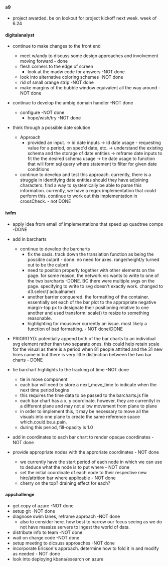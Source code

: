 #### a9

- project awarded. be on lookout for project kickoff next week. week of 6.24

#### digitalanalyst

- continue to make changes to the front end
    - meet w/andy to discuss some design approaches and involvement moving forward - done
    - flesh corners to the edge of screen   
        - look at the madw code for answers -NOT done
    - look into alternative coloring schemes -NOT done
    - rid of small orange strip -NOT done
    - make margins of the bubble window equivalent all the way around -NOT done

- continue to develop the ambig domain handler -NOT done
    - configure -NOT done
        - hope/wish/try -NOT done
- think through a possible date solution 
    - Approach
        - provided an input. 
            -> id date inputs
            -> id date usage - requesting value for a period, on spec'd date, etc.
            -> understand the existing schema and the storage of date entities
            -> reframe date inputs to fit the the desired schema usage
            -> tie date usage to function that will form sql query where statement to filter for given date conditions
    - continue to develop and test this approach. currently, there is a struggle in identifying date entities should they have adjoining characters. find a way to systemically be able to parse this information. currently, we have a regex implementation that could perform this. continue to work out this implementation in crossCheck. - not DONE


#### iwfm

- apply idea from email of implementations that speed up quadtree comps -DONE
- add in barcharts
    - continue to develop the barcharts
        - fix the xaxis. track down the translation function as being the possible culprit - done. no need for axes. range/height/y turned out to be the culprit
        - need to position properly together with other elements on the page. for some reason, the network vis wants to write to one of the two barcharts -DONE. BC there were multiple svgs on the page. specifying to write to svg doesn't exactly work. changed to d3.select('actualname)
        - another barrier conquered. the formatting of the container. essentially set each of the bar plot to the appropriate negative margin-top px to designate their positioning relative to one another and used transform: scale() to resize to something reasonable.
        - highlighting for mousover currently an issue. most likely a function of bad formatting. - NOT done/DONE
- PRIORITY(): potentially append both of the bar charts to an individual svg element rather than two separate ones. this could help retain scale for the visual as there is a period when 81 people attrited and the 31 new hires came in but there is very little distinction between the two bar charts - DONE
- tie barchart highlights to the tracking of time -NOT done
    - tie in move component
    - each bar will need to store a next_move_time to indicate when the next time period begins
    - this requires the time data to be passed to the barcharts.js file
    - each bar chart has a x, y coordinate. however, they are currentlyt in a different plane and may not allow movement from plane to plane
    - in order to implement this, it may be necessary to move all the visuals into one plane to create the same reference space which.could.be.a.pain.
    - during this period, fill-opacity is 1.0

- add in coordinates to each bar chart to render opaque coordinates - NOT done
- provide appropriate nodes with the approriate coordinates - NOT done
    - we currently have the start period of each node in which we can use to deduce what the node is to put where - NOT done
    - set the initial coordinate of each node to their respective new hire/attrition bar where applicable - NOT done
    - cherry on the top? draining effect for each?

#### appchallenge

- get copy of azure -NOT done
- setup git -NOT done
- diagnose swim lanes, reframe approach -NOT done
    - also to consider here. how best to narrow our focus seeing as we do not have massize servers to ingest the world of data.
- distribute info to team -NOT done
- wait on charge code -NOT done
- setup meeting to dicsuss approaches -NOT done
- incorporate Ericson's approach. determine how to fold it in and modify as needed - NOT done
- look into deploying kbana/esearch on azure